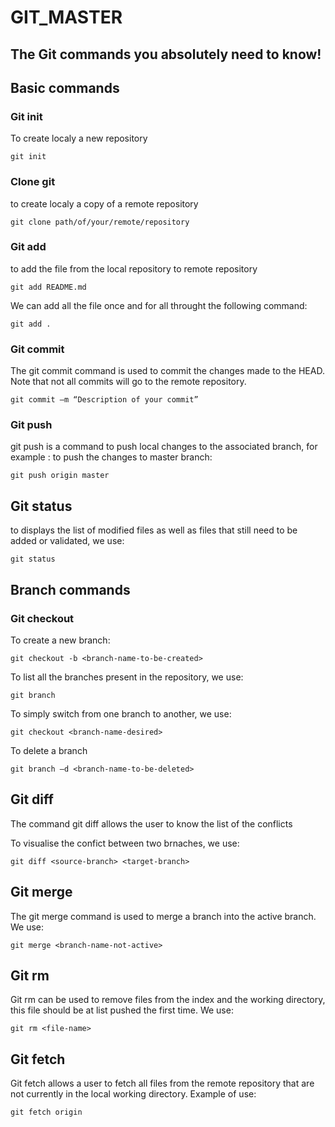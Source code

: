 # GIT_MASTER

## The Git commands you absolutely need to know!
## Basic commands 

### Git init
To create localy a new repository 
````git
git init 
````
### Clone git 
to create localy a copy of a remote repository 
````
git clone path/of/your/remote/repository
````
### Git add
to add the file from the local repository to remote repository 
````
git add README.md
````
We can add all the file once and for all throught the following command:
````
git add .
````
### Git commit 
The git commit command is used to commit the changes made to the HEAD. Note that not all commits will go to the remote repository.
````
git commit –m “Description of your commit”
````
### Git push 
git push is a command to push local changes to the associated branch, for example : to push the changes to master branch:
````
git push origin master
````
## Git status
to displays the list of modified files as well as files that still need to be added or validated, we use:
````
git status
````
## Branch commands 

### Git checkout 
To create a new branch: 
````
git checkout -b <branch-name-to-be-created>
````
To list all the branches present in the repository, we use:
````
git branch
````
To simply switch from one branch to another, we use:
````
git checkout <branch-name-desired>
````
To delete a branch 
````
git branch –d <branch-name-to-be-deleted>
````
## Git diff
The command git diff allows the user to know the list of the conflicts

To visualise the confict between two brnaches, we use:
````
git diff <source-branch> <target-branch>
````
## Git merge 
The git merge command is used to merge a branch into the active branch. We use:

````
git merge <branch-name-not-active>
````

## Git rm 
Git rm can be used to remove files from the index and the working directory, this file should be at list pushed the first time. We use:

````
git rm <file-name>
````
## Git fetch 

Git fetch allows a user to fetch all files from the remote repository that are not currently in the local working directory. Example of use:
````
git fetch origin 
````